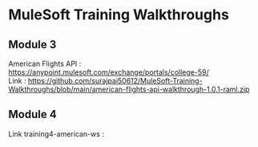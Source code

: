 # MuleSoft Training Walkthroughs

## Module 3
American Flights API : https://anypoint.mulesoft.com/exchange/portals/college-59/ <br/>
Link : https://github.com/surajpai50612/MuleSoft-Training-Walkthroughs/blob/main/american-flights-api-walkthrough-1.0.1-raml.zip

## Module 4
Link training4-american-ws :
